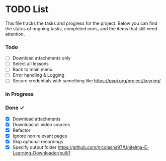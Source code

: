 # TODO List

This file tracks the tasks and progress for the project. Below you can find the status of ongoing tasks, completed ones, and the items that still need attention.

### Todo

- [ ] Download attachments only
- [ ] Select all lessons
- [ ] Back to main menu
- [ ] Error handling & Logging
- [ ] Secure credentials with something like https://pypi.org/project/keyring/

### In Progress


### Done ✓

- [x] Download attachments
- [x] Download all video sources
- [x] Refactor
- [x] Ignore non relevant pages
- [x] Skip optional recordings
- [x] Specify output folder https://github.com/nicolasns97/Unitelma-E-Learning-Downloader/pull/1
